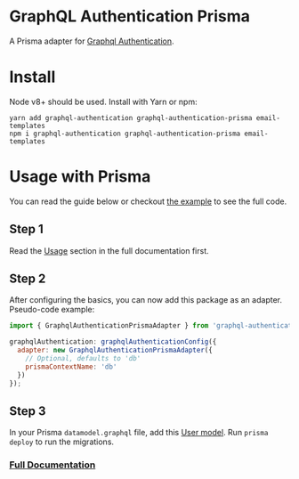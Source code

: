 # GraphQL Authentication Prisma

A Prisma adapter for [Graphql Authentication](https://github.com/Volst/graphql-authentication/blob/master/README.md).

# Install

Node v8+ should be used. Install with Yarn or npm:

```
yarn add graphql-authentication graphql-authentication-prisma email-templates
npm i graphql-authentication graphql-authentication-prisma email-templates
```

# Usage with Prisma

You can read the guide below or checkout [the example](https://github.com/Volst/graphql-authentication/tree/master/examples/with-prisma) to see the full code.

## Step 1

Read the [Usage](https://github.com/Volst/graphql-authentication/blob/master/README.md#usage) section in the full documentation first.

## Step 2

After configuring the basics, you can now add this package as an adapter. Pseudo-code example:

```js
import { GraphqlAuthenticationPrismaAdapter } from 'graphql-authentication-prisma';

graphqlAuthentication: graphqlAuthenticationConfig({
  adapter: new GraphqlAuthenticationPrismaAdapter({
    // Optional, defaults to 'db'
    prismaContextName: 'db'
  })
});
```

## Step 3

In your Prisma `datamodel.graphql` file, add this [User model](https://github.com/Volst/graphql-authentication/blob/master/examples/with-prisma/datamodel.graphql). Run `prisma deploy` to run the migrations.

### [Full Documentation](https://github.com/Volst/graphql-authentication/blob/master/README.md#documentation)
